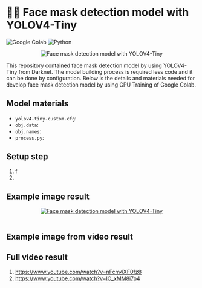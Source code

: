 # ✍🏻 Face mask detection model with YOLOV4-Tiny

![Google Colab](https://img.shields.io/badge/Editor-Google%20Colab-brightgreen)
![Python](https://img.shields.io/badge/Code-Python-blue)

<p align="center">
  <img src="https://www.surveillance-video.com/media/catalog/product/cache/c01a9be670ea9db53792e63d854bd9d2/image/1304310da6/samsung-op-a2fmd-01-face-mask-detection-application-op-a2fmd-01.jpg" alt="Face mask detection model with YOLOV4-Tiny"/>
</p>

This repository contained face mask detection model by using YOLOV4-Tiny from Darknet. The model building process is required less code and it can be done by configuration. Below is the details and materials needed for develop face mask detection model by using GPU Training of Google Colab.

## Model materials
* `yolov4-tiny-custom.cfg`:
* `obj.data`:
* `obj.names`:
* `process.py`:

## Setup step
1. f
2. 

## Example image result
<p align="center">
<a href="https://postimages.org/" target="_blank"><img src="https://i.postimg.cc/9FQf7Kyd/1.png" alt="Face mask detection model with YOLOV4-Tiny"/></a><br/><br/>
</p>

## Example image from video result

## Full video result
1. https://www.youtube.com/watch?v=nFcm4XF0fz8
2. https://www.youtube.com/watch?v=lO_xMM8i7p4
